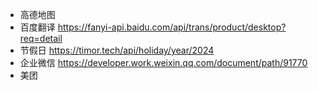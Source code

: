 - 高德地图
- 百度翻译 https://fanyi-api.baidu.com/api/trans/product/desktop?req=detail
- 节假日 https://timor.tech/api/holiday/year/2024
- 企业微信 https://developer.work.weixin.qq.com/document/path/91770
- 美团